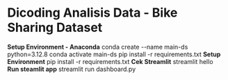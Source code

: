 # Dicoding Analisis Data - Bike Sharing Dataset
**Setup Environment - Anaconda**
conda create --name main-ds python=3.12.8
conda activate main-ds
pip install -r requirements.txt
**Setup Environment**
pip install -r requirements.txt
**Cek Streamlit**
streamlit hello
**Run steamlit app**
streamlit run dashboard.py
